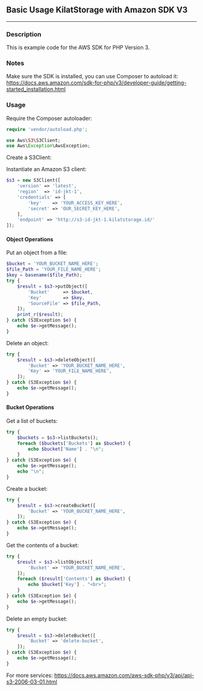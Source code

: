 ## Basic Usage KilatStorage with Amazon SDK V3

- - - -


### Description

This is example code for the AWS SDK for PHP Version 3.

### Notes

Make sure the SDK is installed, you can use Composer to autoload it: https://docs.aws.amazon.com/sdk-for-php/v3/developer-guide/getting-started_installation.html

### Usage

Require the Composer autoloader:

```php
require 'vendor/autoload.php';

use Aws\S3\S3Client;
use Aws\Exception\AwsException;
```

Create a S3Client:

Instantiate an Amazon S3 client:

```php
$s3 = new S3Client([
    'version' => 'latest',
    'region'  => 'id-jkt-1',
    'credentials' => [
        'key'    => 'YOUR_ACCESS_KEY_HERE',
        'secret' => 'OUR_SECRET_KEY_HERE',
    ],
    'endpoint' => 'http://s3-id-jkt-1.kilatstorage.id/'
]);
```

#### Object Operations

Put an object from a file:

```php
$bucket = 'YOUR_BUCKET_NAME_HERE';
$file_Path = 'YOUR_FILE_NAME_HERE';
$key = basename($file_Path);
try {
    $result = $s3->putObject([
        'Bucket'     => $bucket,
        'Key'        => $key,
        'SourceFile' => $file_Path,
    ]);
    print_r($result);
} catch (S3Exception $e) {
    echo $e->getMessage();
}
```

Delete an object:

```php
try {
    $result = $s3->deleteObject([
        'Bucket' => 'YOUR_BUCKET_NAME_HERE',
        'Key' => 'YOUR_FILE_NAME_HERE',
    ]);
} catch (S3Exception $e) {
    echo $e->getMessage();
}
```


#### Bucket Operations

Get a list of buckets:

```php
try {
	$buckets = $s3->listBuckets();
	foreach ($buckets['Buckets'] as $bucket) {
	    echo $bucket['Name'] . "\n";
	}
} catch (S3Exception $e) {
	echo $e->getMessage();
    echo "\n";
}
```

Create a bucket:

```php
try {
    $result = $s3->createBucket([
        'Bucket' => 'YOUR_BUCKET_NAME_HERE',
    ]);
} catch (S3Exception $e) {
    echo $e->getMessage();
}
```

Get the contents of a bucket:

```php
try {
    $result = $s3->listObjects([
        'Bucket' => 'YOUR_BUCKET_NAME_HERE',
    ]);
    foreach ($result['Contents'] as $bucket) {
        echo $bucket['Key'] . "<br>";
    }
} catch (S3Exception $e) {
    echo $e->getMessage();
}
```

Delete an empty bucket:

```php
try {
    $result = $s3->deleteBucket([
        'Bucket' => 'delete-bucket',
    ]);
} catch (S3Exception $e) {
    echo $e->getMessage();
}
```

For more services: https://docs.aws.amazon.com/aws-sdk-php/v3/api/api-s3-2006-03-01.html